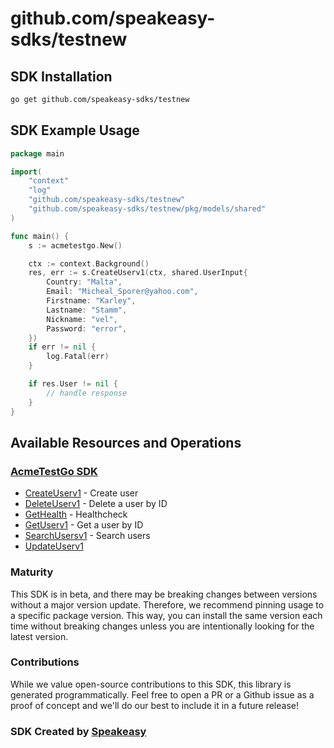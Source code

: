 # github.com/speakeasy-sdks/testnew

<!-- Start SDK Installation -->
## SDK Installation

```bash
go get github.com/speakeasy-sdks/testnew
```
<!-- End SDK Installation -->

## SDK Example Usage
<!-- Start SDK Example Usage -->


```go
package main

import(
	"context"
	"log"
	"github.com/speakeasy-sdks/testnew"
	"github.com/speakeasy-sdks/testnew/pkg/models/shared"
)

func main() {
    s := acmetestgo.New()

    ctx := context.Background()
    res, err := s.CreateUserv1(ctx, shared.UserInput{
        Country: "Malta",
        Email: "Micheal_Sporer@yahoo.com",
        Firstname: "Karley",
        Lastname: "Stamm",
        Nickname: "vel",
        Password: "error",
    })
    if err != nil {
        log.Fatal(err)
    }

    if res.User != nil {
        // handle response
    }
}
```
<!-- End SDK Example Usage -->

<!-- Start SDK Available Operations -->
## Available Resources and Operations

### [AcmeTestGo SDK](docs/sdks/acmetestgo/README.md)

* [CreateUserv1](docs/sdks/acmetestgo/README.md#createuserv1) - Create user
* [DeleteUserv1](docs/sdks/acmetestgo/README.md#deleteuserv1) - Delete a user by ID
* [GetHealth](docs/sdks/acmetestgo/README.md#gethealth) - Healthcheck
* [GetUserv1](docs/sdks/acmetestgo/README.md#getuserv1) - Get a user by ID
* [SearchUsersv1](docs/sdks/acmetestgo/README.md#searchusersv1) - Search users
* [UpdateUserv1](docs/sdks/acmetestgo/README.md#updateuserv1)
<!-- End SDK Available Operations -->

### Maturity

This SDK is in beta, and there may be breaking changes between versions without a major version update. Therefore, we recommend pinning usage
to a specific package version. This way, you can install the same version each time without breaking changes unless you are intentionally
looking for the latest version.

### Contributions

While we value open-source contributions to this SDK, this library is generated programmatically.
Feel free to open a PR or a Github issue as a proof of concept and we'll do our best to include it in a future release!

### SDK Created by [Speakeasy](https://docs.speakeasyapi.dev/docs/using-speakeasy/client-sdks)

